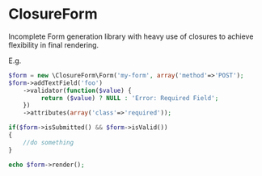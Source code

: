 ClosureForm
===========

Incomplete Form generation library with heavy use of closures to achieve flexibility in final rendering.

E.g.

```php
$form = new \ClosureForm\Form('my-form', array('method'=>'POST');
$form->addTextField('foo')
    ->validator(function($value) {
         return ($value) ? NULL : 'Error: Required Field';
    })
    ->attributes(array('class'=>'required'));

if($form->isSubmitted() && $form->isValid())
{
    //do something
}

echo $form->render();
```
